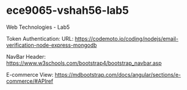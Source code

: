 # ece9065-vshah56-lab5
Web Technologies - Lab5

Token Authentication:
URL: https://codemoto.io/coding/nodejs/email-verification-node-express-mongodb

NavBar Header:
https://www.w3schools.com/bootstrap4/bootstrap_navbar.asp

E-commerce View:
https://mdbootstrap.com/docs/angular/sections/e-commerce/#APIref